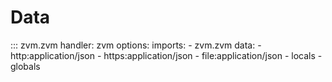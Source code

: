 # Data

::: zvm.zvm
    handler: zvm
    options:
        imports:
          - zvm.zvm
        data:
          - http:application/json
          - https:application/json
          - file:application/json
          - locals
          - globals
